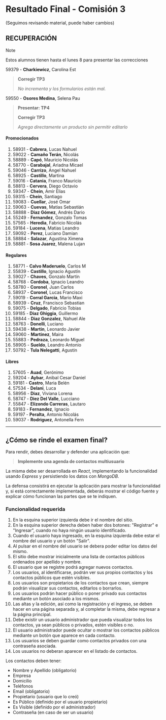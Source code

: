 # Resultado Final - Comisión 3
(Seguimos revisando material, puede haber cambios)

## RECUPERACIÓN
> [!NOTE]
> Estos alumnos tienen hasta el lunes 8 para presentar las correcciones
>
59379 - **Charkiewicz**, Carolina Est           
> **Corregir TP3**
>
> *No incrementa y los formularios están mal.*
>

59550 - **Osores Medina**, Selena Pau           
> **Presentar: TP4**
>
> **Corregir TP3**
>
> *Agrega directamente un producto sin permitir editarlo*
>


#### Promocionados
1. 58931 - **Cabrera**, Lucas Nahuel               
1. 59022 - **Camaño Terán**, Nicolás               
1. 58889 - **Capó**, Mauricio Nicolás              
1. 58770 - **Carabajal**, Ariadna Micael           
1. 59046 - **Carrizo**, Angel Nahuel               
1. 58925 - **Castillo**, Martina                   
1. 59016 - **Catania**, Franco Mauricio            
1. 58813 - **Cervera**, Diego Octavio              
1. 59347 - **Chein**, Amir Elias                   
1. 59315 - **Chein**, Santiago                     
1. 59083 - **Cuellar**, José Omar                  
1. 59063 - **Cuevas**, Matias Sebastián            
1. 58888 - **Diaz Gómez**, Andrés Dario            
1. 55249 - **Fernandez**, Gonzalo Tomas            
1. 57565 - **Heredia**, Fabricio Nicolás           
1. 59184 - **Lucena**, Matias Leandro              
1. 59092 - **Perez**, Luciano Damian               
1. 58884 - **Salazar**, Agustina Ximena            
1. 58881 - **Sosa Juarez**, Malena Lujan           

#### Regulares
1. 58771 - **Calvo Maderuelo**, Carlos M           
1. 55839 - **Castillo**, Ignacio Agustín           
1. 59027 - **Chaves**, Gonzalo Martín              
1. 58768 - **Cordoba**, Ignacio Leandro            
1. 58780 - **Coronel**, Juan Carlos                
1. 58937 - **Coronel**, Lucas Francisco            
1. 59019 - **Corral Garcia**, Mario Maxi           
1. 58939 - **Cruz**, Francisco Sebastian           
1. 59075 - **Delgado**, Fabricio Tobias            
1. 59185 - **Diaz Ghiggia**, Guillermo             
1. 58844 - **Diaz Gonzalez**, Nahuel Ale           
1. 58763 - **Donelli**, Luciano                    
1. 59438 - **Martin**, Leonardo Javier             
1. 59060 - **Martinez**, Maira                     
1. 55883 - **Pedraza**, Leonardo Miguel            
1. 58905 - **Sueldo**, Leandro Antonio             
1. 50792 - **Tula Nelegatti**, Agustin             

#### Libres
1. 57605 - **Auad**, Gerónimo                      
1. 59204 - **Aybar**, Anibal Cesar Daniel          
1. 59181 - **Castro**, Maria Belén                 
1. 57534 - **Delani**, Luca                        
1. 58956 - **Diaz**, Viviana Lorena                
1. 58747 - **Diez Del Valle**, Lucciano            
1. 55847 - **Elizondo Carreras**, Lautaro          
1. 59183 - **Fernandez**, Ignacio                  
1. 59197 - **Peralta**, Antonio Nicolás            
1. 59037 - **Rodriguez**, Antonella Fern           
---
## ¿Cómo se rinde el examen final?

Para rendir, debes desarrollar y defender una aplicación que:

> **Implemente una agenda de contactos multiusuario**

La misma debe ser desarrollada en *React*, implementando la funcionalidad usando *Express* y persistiendo los datos con *MongoDB*.

La defensa consistirá en ejecutar la aplicación para mostrar la funcionalidad y, si está correctamente implementada, deberás mostrar el código fuente y explicar cómo funcionan las partes que se te indiquen.

### Funcionalidad requerida
1. En la esquina superior izquierda debe ir el nombre del sitio.
2. En la esquina superior derecha deben haber dos botones: "Registrar" e "Ingresar", cuando no haya ningún usuario identificado.
3. Cuando el usuario haya ingresado, en la esquina izquierda debe estar el nombre del usuario y un botón "Salir".
4. Al pulsar en el nombre del usuario se debera poder editar los datos del mismo.
5. El sitio debe mostrar inicialmente una lista de contactos públicos ordenados por apellido y nombre.
6. El usuario que se registre podrá agregar nuevos contactos.
7. Los usuarios, al identificarse, podrán ver sus propios contactos y los contactos públicos que estén visibles.
8. Los usuarios son propietarios de los contactos que crean, siempre podrán visualizar sus contactos, editarlos o borrarlos. 
9. Los usuarios podrán hacer público o poner privado sus contactos mediante un botón asociado a los mismos.
10. Las altas y la edición, así como la registración y el ingreso, se deben hacer en una página separada y, al completar la misma, debe regresar a la página principal.
11. Debe existir un usuario administrador que pueda visualizar todos los contactos, ya sean públicos o privados, estén visibles o no.
12. El usuario administrador puede ocultar o mostrar los contactos públicos mediante un botón que aparece en cada contacto.
13. Los usuarios se deben guardar como contactos privados con una contraseña asociada. 
14. Los usuarios no deberan aparecer en el listado de contactos.

Los contactos deben tener:
- Nombre y Apellido (obligatorio)
- Empresa     
- Domicilio   
- Teléfonos 
- Email       (obligatorio)
- Propietario (usuario que lo creó)
- Es Público  (definido por el usuario propietario)
- Es Visible  (definido por el administrador)
- Contraseña  (en caso de ser un usuario)